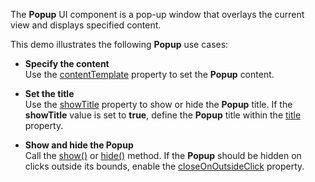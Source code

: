 The **Popup** UI component is a pop-up window that overlays the current view and displays specified content.

This demo illustrates the following **Popup** use cases:    

- **Specify the content**       
Use the [contentTemplate](/Documentation/ApiReference/UI_Widgets/dxPopup/Configuration/#contentTemplate) property to set the **Popup** content.     

- **Set the title**   
Use the [showTitle](Documentation/ApiReference/UI_Widgets/dxPopup/Configuration/#showTitle) property to show or hide the **Popup** title. If the **showTitle** value is set to **true**, define the **Popup** title within the [title](/Documentation/ApiReference/UI_Widgets/dxPopup/Configuration/#title) property.         

- **Show and hide the Popup**   
Call the [show()](/Documentation/ApiReference/UI_Widgets/dxPopup/Methods/#show) or [hide()](/Documentation/ApiReference/UI_Widgets/dxPopup/Methods/#hide) method. If the **Popup** should be hidden on clicks outside its bounds, enable the [closeOnOutsideClick](/Documentation/ApiReference/UI_Widgets/dxPopup/Configuration/#closeOnOutsideClick) property. 